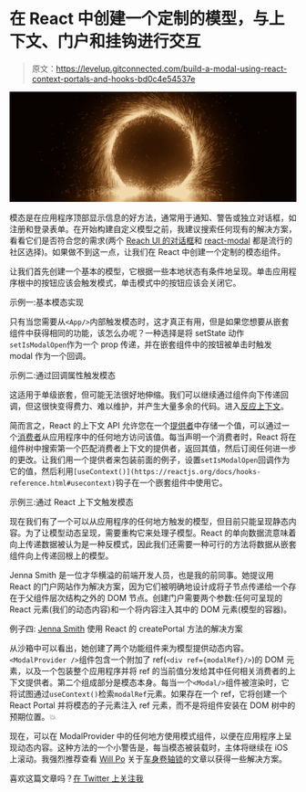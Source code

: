 # 在 React 中创建一个定制的模型，与上下文、门户和挂钩进行交互

> 原文：<https://levelup.gitconnected.com/build-a-modal-using-react-context-portals-and-hooks-bd0c4e54537e>

![](img/658ea49fd3ef0ffd0823cfd35fae6cbb.png)

模态是在应用程序顶部显示信息的好方法，通常用于通知、警告或独立对话框，如注册和登录表单。在开始构建自定义模型之前，我建议搜索任何现有的解决方案，看看它们是否符合您的需求(两个 [Reach UI 的对话框](https://ui.reach.tech/dialog/)和 [react-modal](http://reactcommunity.org/react-modal/) 都是流行的社区选择)。如果做不到这一点，让我们在 React 中创建一个定制的模态组件。

让我们首先创建一个基本的模型，它根据一些本地状态有条件地呈现。单击应用程序根中的按钮应该会触发模式，单击模式中的按钮应该会关闭它。

示例一:基本模态实现

只有当您需要从`<App/>`内部触发模态时，这才真正有用，但是如果您想要从嵌套组件中获得相同的功能，该怎么办呢？一种选择是将 setState 动作`setIsModalOpen`作为一个 prop 传递，并在嵌套组件中的按钮被单击时触发 modal 作为一个回调。

示例二:通过回调属性触发模态

这适用于单级嵌套，但可能无法很好地伸缩。我们可以继续通过组件向下传递回调，但这很快变得费力、难以维护，并产生大量多余的代码。进入[反应上下文](https://reactjs.org/docs/context.html)。

简而言之，React 的上下文 API 允许您在一个[提供者](https://reactjs.org/docs/context.html#contextprovider)中存储一个值，可以通过一个[消费者](https://reactjs.org/docs/context.html#contextconsumer)从应用程序中的任何地方访问该值。每当声明一个消费者时，React 将在组件树中搜索第一个匹配消费者上下文的提供者，返回其值，然后订阅任何进一步的更改。让我们用一个提供者来包装前面的例子，设置`setIsModalOpen`回调作为它的值，然后利用`[useContext()](https://reactjs.org/docs/hooks-reference.html#usecontext)`钩子在一个嵌套组件中使用它。

示例三:通过 React 上下文触发模态

现在我们有了一个可以从应用程序的任何地方触发的模型，但目前只能呈现静态内容。为了让模型动态呈现，需要重构它来处理子模型。React 的单向数据流意味着向上传递数据被认为是一种反模式，因此我们还需要一种可行的方法将数据从嵌套组件向上传递回根上的模型。

Jenna Smith 是一位才华横溢的前端开发人员，也是我的前同事。她提议用 React 的门户网站作为解决方案，因为它们被明确地设计成将子节点传递给一个存在于父组件层次结构之外的 DOM 节点。创建门户需要两个参数:任何可呈现的 React 元素(我们的动态内容)和一个将内容注入其中的 DOM 元素(模型的容器)。

例子四: [Jenna Smith](https://medium.com/u/21b2f9237313?source=post_page-----bd0c4e54537e--------------------------------) 使用 React 的 createPortal 方法的解决方案

从沙箱中可以看出，她创建了两个功能组件来为模型提供动态内容。`<ModalProvider />`组件包含一个附加了 ref(`<div ref={modalRef}/>`)的 DOM 元素，以及一个包装整个应用程序并将 ref 的当前值分发给其中任何相关消费者的上下文提供者。第二个组成部分是模态本身。每当一个`<Modal/>`组件被渲染时，它将试图通过`useContext()`检索`modalRef`元素。如果存在一个 ref，它将创建一个 React Portal 并将模态的子元素注入 ref 元素，而不是将组件安装在 DOM 树中的预期位置。💥

现在，可以在 ModalProvider 中的任何地方使用模式组件，以便在应用程序上呈现动态内容。这种方法的一个小警告是，每当模态被装载时，主体将继续在 iOS 上滚动。我强烈推荐查看 [Will Po](https://medium.com/u/ec9acadcbea7?source=post_page-----bd0c4e54537e--------------------------------) 关于[车身卷轴锁](https://medium.com/jsdownunder/locking-body-scroll-for-all-devices-22def9615177)的文章以获得一些解决方案。

喜欢这篇文章吗？[在 Twitter 上关注我](https://twitter.com/phunkren)